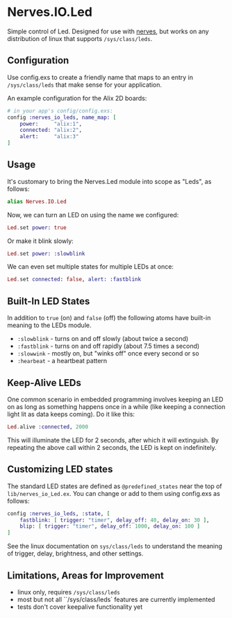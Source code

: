 Nerves.IO.Led
==============

Simple control of Led.  Designed for use with [nerves](http://nerves.io/), but works on any distribution of linux that supports `/sys/class/leds`.

## Configuration

Use config.exs to create a friendly name that maps to an entry in `/sys/class/leds` that make sense for your application.

An example configuration for the Alix 2D boards:
```elixir
# in your app's config/config.exs:
config :nerves_io_leds, name_map: [
	power:     "alix:1",
	connected: "alix:2",
	alert:     "alix:3"
]
```
## Usage

It's customary to bring the Nerves.Led module into scope as "Leds", as follows:
```elixir
alias Nerves.IO.Led
```
Now, we can turn an LED on using the name we configured:
```elixir
Led.set power: true
```
Or make it blink slowly:
```elixir
Led.set power: :slowblink
```
We can even set multiple states for multiple LEDs at once:
```elixir
Led.set connected: false, alert: :fastblink
```
## Built-In LED States

In addition to `true` (on) and `false` (off) the following atoms have built-in meaning to the LEDs module.

- `:slowblink` - turns on and off slowly (about twice a second)
- `:fastblink` - turns on and off rapidly (about 7.5 times a second)
- `:slowwink` - mostly on, but "winks off" once every second or so
- `:hearbeat` - a heartbeat pattern

## Keep-Alive LEDs

One common scenario in embedded programming involves keeping an LED on as long as something happens once in a while (like keeping a connection light lit as data keeps coming).  Do it like this:
```elixir
Led.alive :connected, 2000
```
This will illuminate the LED for 2 seconds, after which it will extinguish.  By repeating the above call within 2 seconds, the LED is kept on indefinitely.

## Customizing LED states

The standard LED states are defined as `@predefined_states` near the top of `lib/nerves_io_Led.ex`.  You can change or add to them using config.exs as follows:
```elixir
config :nerves_io_leds, :state, [
	fastblink: [ trigger: "timer", delay_off: 40, delay_on: 30 ],
	blip: [ trigger: "timer", delay_off: 1000, delay_on: 100 ]
]
```
See the linux documentation on `sys/class/leds` to understand the meaning of trigger, delay, brightness, and other settings.

## Limitations, Areas for Improvement

- linux only, requires `/sys/class/leds`
- most but not all ``/sys/class/leds` features are currently implemented
- tests don't cover keepalive functionality yet
